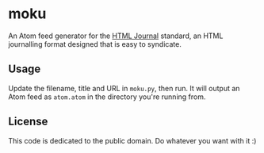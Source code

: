 # moku

An Atom feed generator for the [HTML Journal](https://journal.miso.town/) standard, an HTML journalling format designed that is easy to syndicate.

## Usage

Update the filename, title and URL in `moku.py`, then run. It will output an Atom feed as `atom.atom` in the directory you're running from.

## License

This code is dedicated to the public domain. Do whatever you want with it :)
